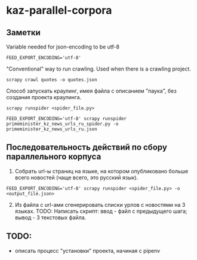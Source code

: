 # kaz-parallel-corpora

## Заметки

Variable needed for json-encoding to be utf-8
```shell
FEED_EXPORT_ENCODING='utf-8'
```

"Сonventional" way to run crawling. Used when there is a crawling project.
```shell
scrapy crawl quotes -o quotes.json
```

Способ запускать краулинг, имея файла с описанием "паука", без создания проекта краулинга.
```shell
scrapy runspider <spider_file.py>
```

```shell
FEED_EXPORT_ENCODING='utf-8' scrapy runspider primeminister_kz_news_urls_ru_spider.py -o primeminister_kz_news_urls_ru.json
```

## Последовательность действий по сбору параллельного корпуса

1. Собрать url-ы страниц на языке, на котором опубликовано больше всего новостей (чаще всего, это русский язык).
```
FEED_EXPORT_ENCODING='utf-8' scrapy runspider <spider_file.py> -o <output_file.json>
```
2. Из файла с url-ами сгенерировать списки урлов с новостями на 3 языках.
TODO: Написать скрипт: ввод - файл с предыдущего шага; вывод - 3 текстовых файла.

## TODO:
- описать процесс "установки" проекта, начиная с pipenv